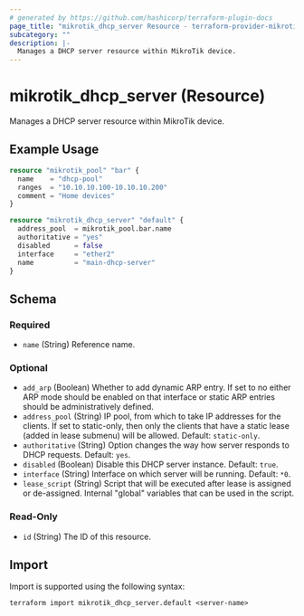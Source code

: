 ```yaml
---
# generated by https://github.com/hashicorp/terraform-plugin-docs
page_title: "mikrotik_dhcp_server Resource - terraform-provider-mikrotik"
subcategory: ""
description: |-
  Manages a DHCP server resource within MikroTik device.
---
```


# mikrotik_dhcp_server (Resource)

Manages a DHCP server resource within MikroTik device.

## Example Usage

```terraform
resource "mikrotik_pool" "bar" {
  name    = "dhcp-pool"
  ranges  = "10.10.10.100-10.10.10.200"
  comment = "Home devices"
}

resource "mikrotik_dhcp_server" "default" {
  address_pool  = mikrotik_pool.bar.name
  authoritative = "yes"
  disabled      = false
  interface     = "ether2"
  name          = "main-dhcp-server"
}
```

<!-- schema generated by tfplugindocs -->
## Schema

### Required

- `name` (String) Reference name.

### Optional

- `add_arp` (Boolean) Whether to add dynamic ARP entry. If set to no either ARP mode should be enabled on that interface or static ARP entries should be administratively defined.
- `address_pool` (String) IP pool, from which to take IP addresses for the clients. If set to static-only, then only the clients that have a static lease (added in lease submenu) will be allowed. Default: `static-only`.
- `authoritative` (String) Option changes the way how server responds to DHCP requests. Default: `yes`.
- `disabled` (Boolean) Disable this DHCP server instance. Default: `true`.
- `interface` (String) Interface on which server will be running. Default: `*0`.
- `lease_script` (String) Script that will be executed after lease is assigned or de-assigned. Internal "global" variables that can be used in the script.

### Read-Only

- `id` (String) The ID of this resource.

## Import

Import is supported using the following syntax:

```shell
terraform import mikrotik_dhcp_server.default <server-name>
```
